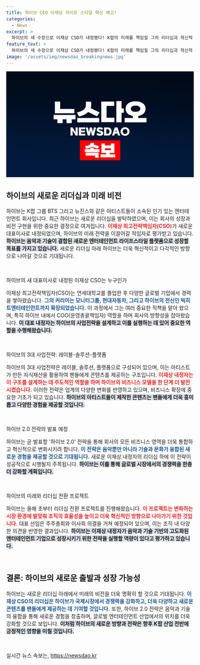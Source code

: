 ```yaml
---
title: 하이브 CEO 이재상 라이프 스타일 혁신 예고!
categories:
  - News
excerpt: >
  하이브의 새 수장으로 이재상 CSO가 내정됐다! K팝의 미래를 책임질 그의 리더십과 혁신적 사업 전략, 하이브 2.0에 대한 기대감이 고조되고 있다. 이 변화가 K팝에 어떤 영향을 미칠지 주목하세요!
feature_text: >
  하이브의 새 수장으로 이재상 CSO가 내정됐다! K팝의 미래를 책임질 그의 리더십과 혁신적 사업 전략, 하이브 2.0에 대한 기대감이 고조되고 있다. 이 변화가 K팝에 어떤 영향을 미칠지 주목하세요!
image: '/assets/img/newsdao_breakingnews.jpg'
---
```


<p><img src="/assets/img/newsdao_breakingnews.jpg" alt="bookingtag 속보" /></p>

<h2 data-ke-size="size26">하이브의 새로운 리더십과 미래 비전</h2>

<p data-ke-size="size16">하이브는 K팝 그룹 BTS 그리고 뉴진스와 같은 아티스트들이 소속된 인기 있는 엔터테인먼트 회사입니다. 최근 하이브는 새로운 리더십을 발탁하였으며, 이는 회사의 성장과 비전 구현을 위한 중요한 결정으로 여겨집니다. <b><span style="color: #ee2323;">이재상 최고전략책임자(CSO)</span></b>가 새로운 대표이사로 내정되었으며, 하이브의 미래 전략을 이끌어갈 적임자로 평가받고 있습니다. <b><span style="background-color: #21538527;">하이브는 음악과 기술이 결합된 새로운 엔터테인먼트 라이프스타일 플랫폼으로 성장할 목표를 가지고 있습니다.</span></b> 새로운 리더십 아래 하이브는 더욱 혁신적이고 다각적인 방향으로 나아갈 것으로 기대됩니다.</p>

<p data-ke-size="size16">&nbsp;</p>

<p>하이브의 새 대표이사로 내정된 이재상 CSO는 누구인가</p>

<p data-ke-size="size16">이재상 최고전략책임자(CSO)는 연세대학교를 졸업한 후 다양한 글로벌 기업에서 경력을 쌓아왔습니다. <b><span style="color: #1a5490;">그의 커리어는 모니터그룹, 현대자동차, 그리고 하이브의 전신인 빅히트엔터테인먼트까지 확장되었습니다.</span></b> 이 과정에서 그는 여러 중요한 직책을 맡아 왔으며, 특히 하이브 내에서 COO(운영총괄책임자) 역할을 하며 회사의 방향성을 잡아왔습니다. <b><span style="background-color: #21538527;">이 대표 내정자는 하이브의 사업전략을 설계하고 이를 실행하는 데 있어 중요한 역할을 수행해왔습니다.</span></b></p>

<p data-ke-size="size16">&nbsp;</p>

<p>하이브의 3대 사업전략: 레이블-솔루션-플랫폼</p>

<p data-ke-size="size16">하이브의 3대 사업전략은 레이블, 솔루션, 플랫폼으로 구성되어 있으며, 이는 아티스트가 만든 지식재산을 활용하여 팬들에게 콘텐츠를 제공하는 구조입니다. <b><span style="color: #ee2323;">이재상 내정자는 이 구조를 설계하는 데 주도적인 역할을 하며 하이브의 비즈니스 모델을 한 단계 더 발전시켰습니다.</span></b> 이러한 전략은 업계의 다양한 변화를 반영하고 있으며, 비즈니스 확장에 중요한 기초가 되고 있습니다. <b><span style="background-color: #21538527;">하이브의 아티스트들이 제작한 콘텐츠는 팬들에게 더욱 흥미롭고 다양한 경험을 제공할 것입니다.</span></b></p>

<p data-ke-size="size16">&nbsp;</p>

<p>하이브 2.0 전략의 발표 예정</p>

<p data-ke-size="size16">하이브는 곧 발표할 '하이브 2.0' 전략을 통해 회사의 모든 비즈니스 영역을 더욱 통합하고 혁신적으로 변화시키려 합니다. <b><span style="color: #1a5490;">이 전략은 음악뿐만 아니라 기술과 문화가 융합된 새로운 경험을 제공할 것으로 기대됩니다.</span></b> 새로운 이재상 내정자의 리더십 하에 이 전략이 성공적으로 시행될지 주목됩니다. <b><span style="background-color: #21538527;">하이브는 이를 통해 글로벌 시장에서의 경쟁력을 한층 더 강화할 계획입니다.</span></b></p>

<p data-ke-size="size16">&nbsp;</p>

<p>하이브의 미래와 리더십 전환 프로젝트</p>

<p data-ke-size="size16">하이브는 올해 초부터 리더십 전환 프로젝트를 진행해왔습니다. <b><span style="color: #ee2323;">이 프로젝트는 변화하는 시장 환경에 발맞춰 조직의 효율성을 높이고 더욱 혁신적인 방향으로 나아가기 위한 것입니다.</span></b> 대표 선임은 주주총회와 이사회 의결을 거쳐 예정되어 있으며, 이는 조직 내 다양한 의견을 반영한 결과입니다. <b><span style="background-color: #21538527;">하이브는 이재상 내정자가 음악과 기술 기반의 고도화된 엔터테인먼트 기업으로 성장시키기 위한 전략을 실행할 역량이 있다고 평가하고 있습니다.</span></b></p>

<p data-ke-size="size16">&nbsp;</p>

<h2 data-ke-size="size26">결론: 하이브의 새로운 출발과 성장 가능성</h2>

<p data-ke-size="size16">하이브는 새로운 리더십 아래에서 미래의 비전을 더욱 명확히 할 것으로 기대됩니다. <b><span style="color: #1a5490;">이재상 CSO의 리더십은 하이브가 국제시장에서 경쟁력을 강화하고, 더욱 다양하고 새로운 콘텐츠를 팬들에게 제공하는 데 기여할 것입니다.</span></b> 또한, 하이브 2.0 전략은 음악과 기술의 융합을 통해 새로운 경험을 창출하며, 글로벌 엔터테인먼트 산업에서의 위치를 더욱 강화할 것으로 보입니다. <b><span style="background-color: #21538527;">이처럼 하이브의 새로운 방향과 전략은 향후 K팝 산업 전반에 긍정적인 영향을 미칠 것입니다.</span></b></p>

<p data-ke-size="size16">&nbsp;</p>
실시간 뉴스 속보는, <a href="https://newsdao.kr" rel="dofollow">https://newsdao.kr</a>


